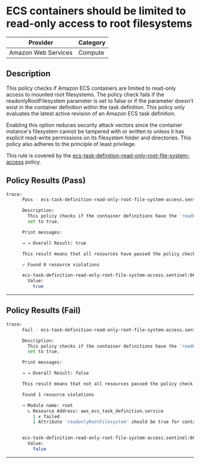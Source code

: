 # ECS containers should be limited to read-only access to root filesystems

| Provider            | Category     |
|---------------------|--------------|
| Amazon Web Services | Compute      |

## Description

This policy checks if Amazon ECS containers are limited to read-only access to mounted root filesystems. The policy check fails if the readonlyRootFilesystem parameter is set to false or if the parameter doesn't exist in the container definition within the task definition. This policy only evaluates the latest active revision of an Amazon ECS task definition.

Enabling this option reduces security attack vectors since the container instance's filesystem cannot be tampered with or written to unless it has explicit read-write permissions on its filesystem folder and directories. This policy also adheres to the principle of least privilege.

This rule is covered by the [ecs-task-definition-read-only-root-file-system-access](https://github.com/hashicorp/policy-library-FSBP-Policy-Set-for-AWS-Terraform/blob/main/policies/ecs/ecs-task-definition-read-only-root-file-system-access.sentinel) policy.

## Policy Results (Pass)
```bash
trace:
      Pass - ecs-task-definition-read-only-root-file-system-access.sentinel

      Description:
        This policy checks if the container definitions have the 'readOnlyRootFileSystem' 
        set to true.

      Print messages:

      → → Overall Result: true

      This result means that all resources have passed the policy check for the policy ecs-task-definition-read-only-root-file-system-access.

      ✓ Found 0 resource violations

      ecs-task-definition-read-only-root-file-system-access.sentinel:66:1 - Rule "main"
        Value:
          true
```

---

## Policy Results (Fail)
```bash
trace:
      Fail - ecs-task-definition-read-only-root-file-system-access.sentinel

      Description:
        This policy checks if the container definitions have the 'readOnlyRootFileSystem' 
        set to true.

      Print messages:

      → → Overall Result: false

      This result means that not all resources passed the policy check and the protected behavior is not allowed for the policy ecs-task-definition-read-only-root-file-system-access.

      Found 1 resource violations

      → Module name: root
        ↳ Resource Address: aws_ecs_task_definition.service
          | ✗ failed
          | Attribute 'readonlyRootFilesystem' should be true for container definitions for the given task definition. Refer to https://docs.aws.amazon.com/securityhub/latest/userguide/ecs-controls.html#ecs-5 for more details.


      ecs-task-definition-read-only-root-file-system-access.sentinel:66:1 - Rule "main"
        Value:
          false
```

---